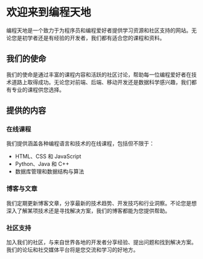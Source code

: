 # 欢迎来到编程天地

编程天地是一个致力于为程序员和编程爱好者提供学习资源和社区支持的网站。无论您是初学者还是有经验的开发者，我们都有适合您的课程和资料。

## 我们的使命

我们的使命是通过丰富的课程内容和活跃的社区讨论，帮助每一位编程爱好者在技术道路上取得成功。无论您对前端、后端、移动开发还是数据科学感兴趣，我们都有专业的课程供您选择。

## 提供的内容

### 在线课程

我们提供涵盖各种编程语言和技术的在线课程，包括但不限于：

- HTML、CSS 和 JavaScript
- Python、Java 和 C++
- 数据库管理和数据结构与算法

### 博客与文章

我们定期更新博客文章，分享最新的技术趋势、开发技巧和行业洞察。不论您是想深入了解某项技术还是寻找解决方案，我们的博客都能为您提供帮助。

### 社区支持

加入我们的社区，与来自世界各地的开发者分享经验、提出问题和找到解决方案。我们的论坛和社交媒体平台将是您交流和学习的好地方。



